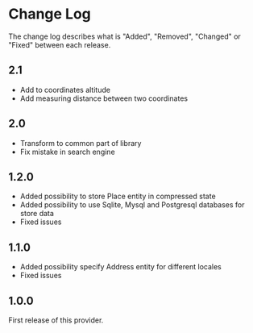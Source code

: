 # Change Log

The change log describes what is "Added", "Removed", "Changed" or "Fixed" between each release.

## 2.1

+ Add to coordinates altitude
+ Add measuring distance between two coordinates

## 2.0

+ Transform to common part of library
+ Fix mistake in search engine

## 1.2.0

+ Added possibility to store Place entity in compressed state
+ Added possibility to use Sqlite, Mysql and Postgresql databases for store data
+ Fixed issues

## 1.1.0

+ Added possibility specify Address entity for different locales
+ Fixed issues

## 1.0.0

First release of this provider.
